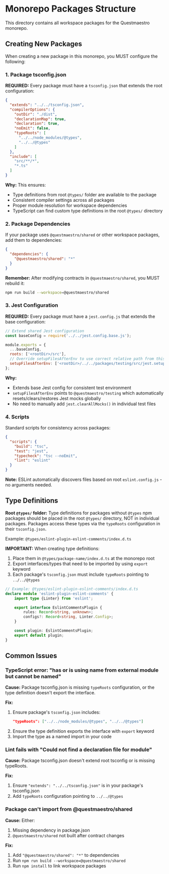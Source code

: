 # Monorepo Packages Structure

This directory contains all workspace packages for the Questmaestro monorepo.

## Creating New Packages

When creating a new package in this monorepo, you MUST configure the following:

### 1. Package tsconfig.json

**REQUIRED:** Every package must have a `tsconfig.json` that extends the root configuration:

```json
{
  "extends": "../../tsconfig.json",
  "compilerOptions": {
    "outDir": "./dist",
    "declarationMap": true,
    "declaration": true,
    "noEmit": false,
    "typeRoots": [
      "../../node_modules/@types",
      "../../@types"
    ]
  },
  "include": [
    "src/**/*",
    "*.ts"
  ]
}
```

**Why:** This ensures:

- Type definitions from root `@types/` folder are available to the package
- Consistent compiler settings across all packages
- Proper module resolution for workspace dependencies
- TypeScript can find custom type definitions in the root `@types/` directory

### 2. Package Dependencies

If your package uses `@questmaestro/shared` or other workspace packages, add them to dependencies:

```json
{
  "dependencies": {
    "@questmaestro/shared": "*"
  }
}
```

**Remember:** After modifying contracts in `@questmaestro/shared`, you MUST rebuild it:

```bash
npm run build --workspace=@questmaestro/shared
```

### 3. Jest Configuration

**REQUIRED:** Every package must have a `jest.config.js` that extends the base configuration:

```javascript
// Extend shared Jest configuration
const baseConfig = require('../../jest.config.base.js');

module.exports = {
  ...baseConfig,
  roots: ['<rootDir>/src'],
  // Override setupFilesAfterEnv to use correct relative path from this package
  setupFilesAfterEnv: ['<rootDir>/../../packages/testing/src/jest.setup.js'],
};
```

**Why:**

- Extends base Jest config for consistent test environment
- `setupFilesAfterEnv` points to `@questmaestro/testing` which automatically resets/clears/restores Jest mocks globally
- No need to manually add `jest.clearAllMocks()` in individual test files

### 4. Scripts

Standard scripts for consistency across packages:

```json
{
  "scripts": {
    "build": "tsc",
    "test": "jest",
    "typecheck": "tsc --noEmit",
    "lint": "eslint"
  }
}
```

**Note:** ESLint automatically discovers files based on root `eslint.config.js` - no arguments needed.

## Type Definitions

**Root `@types/` folder:** Type definitions for packages without `@types` npm packages should be placed in the root
`@types/` directory, NOT in individual packages. Packages access these types via the `typeRoots` configuration in their
`tsconfig.json`.

Example: `@types/eslint-plugin-eslint-comments/index.d.ts`

**IMPORTANT:** When creating type definitions:

1. Place them in `@types/package-name/index.d.ts` at the monorepo root
2. Export interfaces/types that need to be imported by using `export` keyword
3. Each package's `tsconfig.json` must include `typeRoots` pointing to `../../@types`

```typescript
// Example: @types/eslint-plugin-eslint-comments/index.d.ts
declare module 'eslint-plugin-eslint-comments' {
    import type {Linter} from 'eslint';

    export interface EslintCommentsPlugin {
        rules: Record<string, unknown>;
        configs?: Record<string, Linter.Config>;
    }

    const plugin: EslintCommentsPlugin;
    export default plugin;
}
```

## Common Issues

### TypeScript error: "has or is using name from external module but cannot be named"

**Cause:** Package tsconfig.json is missing `typeRoots` configuration, or the type definition doesn't export the
interface.

**Fix:**

1. Ensure package's `tsconfig.json` includes:
   ```json
   "typeRoots": ["../../node_modules/@types", "../../@types"]
   ```
2. Ensure the type definition exports the interface with `export` keyword
3. Import the type as a named import in your code

### Lint fails with "Could not find a declaration file for module"

**Cause:** Package tsconfig.json doesn't extend root tsconfig or is missing typeRoots.

**Fix:**

1. Ensure `"extends": "../../tsconfig.json"` is in your package's tsconfig.json
2. Add `typeRoots` configuration pointing to `../../@types`

### Package can't import from @questmaestro/shared

**Cause:** Either:

1. Missing dependency in package.json
2. `@questmaestro/shared` not built after contract changes

**Fix:**

1. Add `"@questmaestro/shared": "*"` to dependencies
2. Run `npm run build --workspace=@questmaestro/shared`
3. Run `npm install` to link workspace packages
